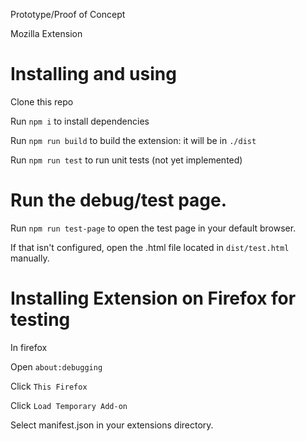 Prototype/Proof of Concept

Mozilla Extension

# Installing and using

Clone this repo

Run `npm i` to install dependencies

Run `npm run build` to build the extension: it will be in `./dist`

Run `npm run test` to run unit tests (not yet implemented)

# Run the debug/test page.

Run `npm run test-page` to open the test page in your default browser.

If that isn't configured, open the .html file located in `dist/test.html` manually.

# Installing Extension on Firefox for testing

In firefox

Open `about:debugging`

Click `This Firefox`

Click `Load Temporary Add-on`

Select manifest.json in your extensions directory.


